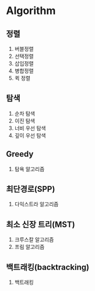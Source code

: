 # Algorithm

## 정렬

1. 버블정렬
1. 선택정렬
1. 삽입정렬
1. 병합정렬
1. 퀵 정렬

## 탐색

1. 순차 탐색
1. 이진 탐색
1. 너비 우선 탐색
1. 깊이 우선 탐색

## Greedy

1. 탐욕 알고리즘

## 최단경로(SPP)

1. 다익스트라 알고리즘

## 최소 신장 트리(MST)

1. 크루스칼 알고리즘
1. 프림 알고리즘

## 백트래킹(backtracking)

1. 백트래킹
